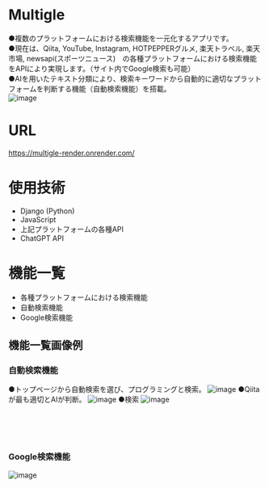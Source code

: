 # Multigle
●複数のプラットフォームにおける検索機能を一元化するアプリです。<br>
●現在は、Qiita, YouTube, Instagram, HOTPEPPERグルメ, 楽天トラベル, 楽天市場, newsapi(スポーツニュース)　の各種プラットフォームにおける検索機能をAPIにより実現します。（サイト内でGoogle検索も可能）<br>
●AIを用いたテキスト分類により、検索キーワードから自動的に適切なプラットフォームを判断する機能（自動検索機能）を搭載。<br>
![image](https://github.com/kato0209/Multigle/assets/89386373/f624e263-3ef9-47d6-a3de-22dcee90ff19)

# URL
https://multigle-render.onrender.com/ 

# 使用技術
- Django (Python)
- JavaScript
- 上記プラットフォームの各種API
- ChatGPT API

# 機能一覧
- 各種プラットフォームにおける検索機能
- 自動検索機能
- Google検索機能

## 機能一覧画像例

### 自動検索機能
●トップページから自動検索を選び、プログラミングと検索。
![image](https://github.com/kato0209/Multigle/assets/89386373/5e801c28-cac0-4ebf-8c4e-01c8318b5555)
●Qiitaが最も適切とAIが判断。
![image](https://github.com/kato0209/Multigle/assets/89386373/3ccd8359-5bac-4681-89dd-dc9ffd1b1a4c)
●検索
![image](https://github.com/kato0209/Multigle/assets/89386373/7f6cb3df-7bc8-44f4-9d4e-b43ed7e486f8)<br><br>
<br><br><br>

### Google検索機能
![image](https://github.com/kato0209/Multigle/assets/89386373/17312d7e-8705-4bd8-abf4-f05dc3bf41f6)
